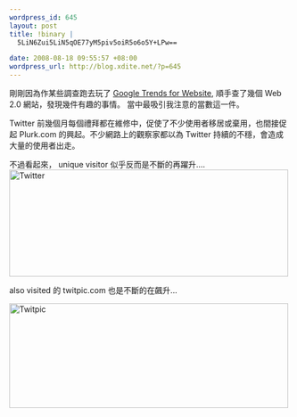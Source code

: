 ```yaml
--- 
wordpress_id: 645
layout: post
title: !binary |
  5LiN6Zui5LiN5qOE77yM5piv5oiR5o6o5Y+LPw==

date: 2008-08-18 09:55:57 +08:00
wordpress_url: http://blog.xdite.net/?p=645
---
```

剛剛因為作某些調查跑去玩了 <a href="http://trends.google.com/websites">Google Trends for Website</a>, 順手查了幾個 Web 2.0 網站，發現幾件有趣的事情。
當中最吸引我注意的當數這一件。

Twitter 前幾個月每個禮拜都在維修中，促使了不少使用者移居或棄用，也間接促起 Plurk.com 的興起。不少網路上的觀察家都以為 Twitter 持續的不穩，會造成大量的使用者出走。

不過看起來， unique visitor 似乎反而是不斷的再躍升....
<a href="http://www.flickr.com/photos/xdite/2772612097/" title="Flickr 上 xdite 的 Twitter"><img src="http://farm4.static.flickr.com/3137/2772612097_ba3ce70b48.jpg" width="500" height="192" alt="Twitter" /></a>

also visited 的 twitpic.com 也是不斷的在飆升...

<a href="http://www.flickr.com/photos/xdite/2773460226/" title="Flickr 上 xdite 的 Twitpic"><img src="http://farm4.static.flickr.com/3265/2773460226_0fee4687bd.jpg" width="500" height="188" alt="Twitpic" /></a>
